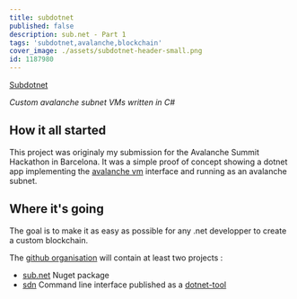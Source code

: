 ```yaml
---
title: subdotnet
published: false
description: sub.net - Part 1
tags: 'subdotnet,avalanche,blockchain'
cover_image: ./assets/subdotnet-header-small.png
id: 1187980
---
```



[Subdotnet](https://github.com/boulix3/subdotnet) 

_Custom avalanche subnet VMs written in C#_

## How it all started

This project was originaly my submission for the Avalanche Summit Hackathon in Barcelona.
It was a simple proof of concept showing a dotnet app implementing the [avalanche vm](https://github.com/ava-labs/avalanchego/blob/master/proto/vm/vm.proto) interface and running as an avalanche subnet.


## Where it's going

The goal is to make it as easy as possible for any .net developper to create a custom blockchain.

The [github organisation](https://github.com/subdotnet) will contain at least two projects : 
- [sub.net](https://github.com/subdotnet/sub.net) Nuget package 
- [sdn](https://github.com/subdotnet/subdotnet-cli) Command line interface published as a [dotnet-tool](https://www.nuget.org/packages/sdn/)
